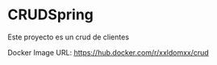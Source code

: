 # CRUDSpring

Este proyecto es un crud de clientes

Docker Image URL:
https://hub.docker.com/r/xxldomxx/crud